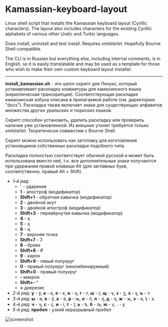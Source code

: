 # Kamassian-keyboard-layout

Linux shell script that installs the Kamassian keyboard layout (Cyrillic characters). The layout also includes characters for the existing Cyrillic alphabets of various other Uralic and Turkic languages.

Does install, uninstall and test install. Requires *xmlstarlet*. Hopefully Bourne Shell-compatible.

The CLI is in Russian but everything else, including internal comments, is in English, so it is easily translatable and may be used as a template for those who wish to make their own custom keyboard layout installer.

---

**install_kamassian.sh** - это шелл-скрипт для Линукс, который устанавливает раскладку клавиатуры для камасинского языка (кириллическая транскрипция). Соответствующая раскладке камасинская азбука описана в прилагаемой работе (см. директорию "docs"). Раскладка также включает знаки для существующих алфавитов множества других уральских и тюркских языков.

Скрипт способен установить, удалить раскладку или проверить наличие уже установленной. Из внешних утилит требуется только *xmlstarlet*. Теоретически совместим с Bourne Shell.

Скрипт можно использовать как заготовку для изготовления установщиков собственных раскладок подобного типа.

Раскладка полностью соответствует обычной русской и может быть использована вместо неё, т.к. все дополнительные знаки получаются при удержании правой клавиши Alt (для заглавных букв, соответственно, правый Alt + Shift).

- *1-й ряд*:
    - **`** - ударение
    - **1** - апостроф (модификатор)
    - **Shift+1** - обратная кавычка (модификатор)
    - **2** - двойной акут
    - **3** - двойной апостроф (модификатор)
    - **Shift+3** - перевёрнутая кавычка (модификатор)
    - **4** - қ
    - **5** - ҳ
    - **6** - ң
    - **7** - верхняя точка
    - **Shift+7** - ʔ
    - **8** - бреве
    - **Shift+8** - ₽
    - **9** - карон
    - **Shift+9** - левый полукруг
    - **0** - правый полукруг (некомбинируемый)
    - **Shift+0** - правый полукруг
    - **-** макрон
    - **Shift+-** ˣ
    - **=** диерезис
- *2-й ряд*: **у** - ӱ, **к** - ӄ, **е** - є, **н** - ӈ, **г** - ғ, **ш** - ӷ, **щ** - ӌ, **з** - ӡ, **х** - ӽ, **ъ** - ɂ
- *3-й ряд*: **ы** - ө, **в** - ў, **а** - ӓ, **р** - њ, **о** - ӧ, **л** - ԓ, **д** - ӆ, **ж** - җ, **э** - ә, **\\** - ҳ
- *4-й ряд*: **ч** - ҷ, **c** - ҫ, **и** - і, **т** - ҭ, **ь** - ҍ, **б** - љ, **ю** - ү, **.** - ұ
- *5-й ряд*: **пробел** - узкий неразрывный пробел

![screenshot](https://github.com/Efenstor/Kamassian-keyboard-layout/assets/11175574/bafd4eae-6745-4aa9-bdb2-c643da6ae2ca)
